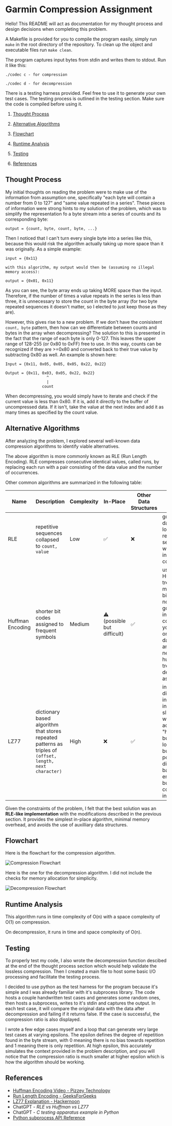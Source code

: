 # Garmin Compression Assignment

Hello! This README will act as documentation for my thought process and design decisions when completing this problem. 

A Makefile is provided for you to compile the program easily, simply run `make` in the root directory of the repository. To clean up the object and executable files run `make clean`.

The program captures input bytes from stdin and writes them to stdout. Run it like this:

```
./codec c - for compression

./codec d - for decompression
```

There is a testing harness provided. Feel free to use it to generate your own test cases. The testing process is outlined in the testing section. Make sure the code is compiled before using it.

1. [Thought Process](#thought-process)

2. [Alternative Algorithms](#alternative-algorithms)

3. [Flowchart](#flowchart)

4. [Runtime Analysis](#runtime-analysis)

5. [Testing](#testing)

6. [References](#references)

## Thought Process

My initial thoughts on reading the problem were to make use of the information from assumption one, specifically "each byte will contain a number from 0 to 127" and "same value repeated in a series". These pieces of information were strong hints to my solution of the problem, which was to simplify the representation fo a byte stream into a series of counts and its corresponding byte:

```
output = {count, byte, count, byte, ...}
```

Then I noticed that I can't turn every single byte into a series like this, because this would risk the algorithm actually taking up more space than it was originally. As a simple example:

```
input = {0x11}

with this algorithm, my output would then be (assuming no illegal memory access):

output = {0x01, 0x11}
```

As you can see, the byte array ends up taking MORE space than the input. Therefore, if the number of times a value repeats in the series is less than three, it is unnecessary to store the count in the byte array (for two byte repeated sequences it doesn't matter, so I elected to just keep those as they are). 

However, this gives rise to a new problem. If we don't have the conisistent `count, byte` pattern, then how can we differentiate between counts and bytes in the array when decompressing? The solution to this is presented in the fact that the range of each byte is only 0-127. This leaves the upper range of 128-255 (or 0x80 to 0xFF) free to use. In this way, counts can be recognized if they are >=0x80 and converted back to their true value by subtracting 0x80 as well. An example is shown here:

```
Input = {0x11, 0x05, 0x05, 0x05, 0x22, 0x22}

Output = {0x11, 0x03, 0x05, 0x22, 0x22}
                  ^
                  |
                count
```

When decompressing, you would simply have to iterate and check if the current value is less than 0x80. If it is, add it directly to the buffer of uncompressed data. If it isn't, take the value at the next index and add it as many times as specified by the count value.

## Alternative Algorithms

After analyzing the problem, I explored several well-known data compression algorithms to identify viable alternatives.

The above algorithm is more commonly known as RLE (Run Length Encoding). RLE compresses consecutive identical values, called runs, by replacing each run with a pair consisting of the data value and the number of occurrences.

Other common algorithms are summarized in the following table:

| Name | Description | Complexity | In-Place | Other Data Structures | Notes |
|------|:-------|------|------|------|------|
| RLE | repetitive sequences collapsed to `count, value` | Low | ✅ | ❌ | good for data with lots of repetitive sequences, works well in this context |
| Huffman Encoding | shorter bit codes assigned to frequent symbols | Medium | ⚠️ (possible but difficult) | ✅ | uses a Huffman tree to store meanings of bit values, not really gonna work in this context as you can only return data size and you need a huffman tree to decompress as well |
| LZ77 | dictionary based algorithm that stores repeated patterns as triples of `(offset, length, next character)` | High | ❌ | ✅ | involves dividing the input data into a sliding window that acts as a "history" buffer and a look-ahead buffer. powerful dictionary-based encoding but too complex for in-place |


Given the constraints of the problem, I felt that the best solution was an **RLE-like implementation** with the modifications described in the previous section. It provides the simplest in-place algorithm, minimal memory overhead, and avoids the use of auxilliary data structures. 

## Flowchart

Here is the flowchart for the compression algorithm.

![Compression Flowchart](./doc/compression_garmin.drawio.png)

Here is the one for the decompression algorithm. I did not include the checks for memory allocation for simplicity.

![Decompression Flowchart](./doc/decompression_garmin.drawio.png)

## Runtime Analysis

This algorithm runs in time complexity of O(n) with a space complexity of O(1) on compression. 

On decompression, it runs in time and space complexity of O(n).

## Testing

To properly test my code, I also wrote the decompression function descibed at the end of the thought process section which would help validate the lossless compression. Then I created a main file to host some basic I/O processing and facilitate the testing process.

I decided to use python as the test harness for the program because it's simple and I was already familiar with it's subprocess library. The code hosts a couple handwritten test cases and generates some random ones, then hosts a subprocess, writes to it's stdin and captures the output. In each test case, it will compare the original data with the data after decompression and failing if it returns false. If the case is successful, the compression ratio is also displayed. 

I wrote a few edge cases myself and a loop that can generate very large test cases at varying epsilons. The epsilon defines the degree of repetition found in the byte stream, with 0 meaning there is no bias towards repetition and 1 meaning there is only repetition. At high epsilon, this accurately simulates the context provided in the problem description, and you will notice that the compression ratio is much smaller at higher epsilon which is how the algorithm should be working.


## References

- [Huffman Encoding Video - Pizzey Technology](https://www.youtube.com/watch?v=iEm1NRyEe5c)
- [Run Length Encoding - GeeksForGeeks](https://www.geeksforgeeks.org/dsa/run-length-encoding/)
- [LZ77 Explanation - Hackernoon](https://hackernoon.com/how-lz77-data-compression-works-yk113te0)
- ChatGPT - *RLE vs Huffman vs LZ77*
- ChatGPT - *C testing apparatus example in Python*
- [Python subprocess API Reference](https://docs.python.org/3/library/subprocess.html)
